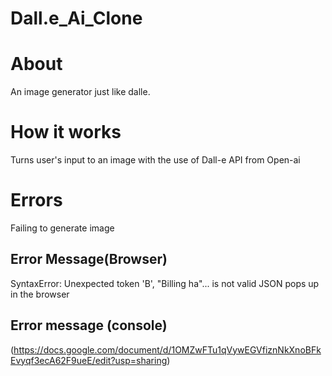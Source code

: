 # Dall.e_Ai_Clone
# About
An image generator just like dalle.
# How it works 
Turns user's input to an image with the use of Dall-e API from Open-ai
# Errors
Failing to generate image
## Error Message(Browser)
SyntaxError: Unexpected token 'B', "Billing ha"... is not valid JSON 
pops up in the browser 
## Error message (console)
(https://docs.google.com/document/d/1OMZwFTu1qVywEGVfiznNkXnoBFkEvyqf3ecA62F9ueE/edit?usp=sharing)
